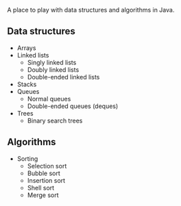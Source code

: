 A place to play with data structures and algorithms in Java.

## Data structures

- Arrays
- Linked lists
    - Singly linked lists
    - Doubly linked lists
    - Double-ended linked lists
- Stacks
- Queues
    - Normal queues
    - Double-ended queues (deques)
- Trees
    - Binary search trees

## Algorithms

- Sorting
    - Selection sort
    - Bubble sort
    - Insertion sort
    - Shell sort
    - Merge sort